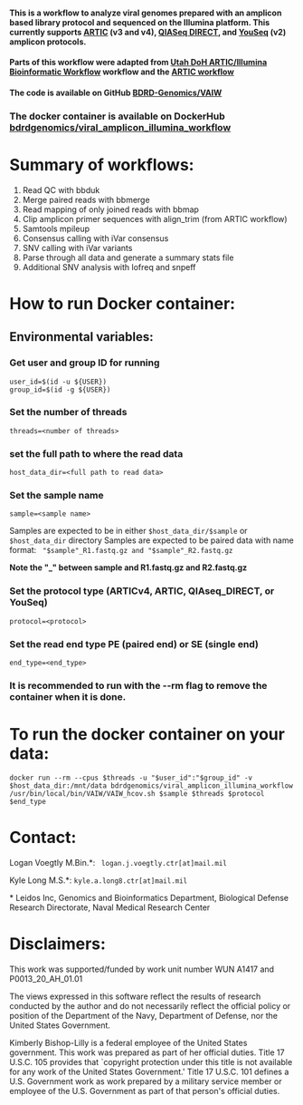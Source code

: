 #### This is a workflow to analyze viral genomes prepared with an amplicon based library protocol and sequenced on the Illumina platform. This currently supports [ARTIC](https://artic.network/ncov-2019) (v3 and v4), [QIASeq DIRECT](https://www.qiagen.com/us/products/next-generation-sequencing/rna-sequencing/qiaseq-direct-sars-cov-2-kits/), and  [YouSeq](https://youseq.com) (v2) amplicon protocols.

#### Parts of this workflow were adapted from [Utah DoH ARTIC/Illumina Bioinformatic Workflow](https://github.com/CDCgov/SARS-CoV-2_Sequencing/tree/master/protocols/BFX-UT_ARTIC_Illumina) workflow and the [ARTIC workflow](https://artic.network/ncov-2019/ncov2019-bioinformatics-sop.html)

#### The code is available on GitHub [BDRD-Genomics/VAIW](https://github.com/BDRD-Genomics/VAIW) 

### The docker container is available on DockerHub [bdrdgenomics/viral_amplicon_illumina_workflow](https://hub.docker.com/r/bdrdgenomics/viral_amplicon_illumina_workflow)

# Summary of workflows:
1. Read QC with bbduk
2. Merge paired reads with bbmerge
3. Read mapping of only joined reads with bbmap
4. Clip amplicon primer sequences with align_trim (from ARTIC workflow)
5. Samtools mpileup
6. Consensus calling with iVar consensus
7. SNV calling with iVar variants
8. Parse through all data and generate a summary stats file
9. Additional SNV analysis with lofreq and snpeff

# How to run Docker container: 

## Environmental variables:

### Get user and group ID for running
```
user_id=$(id -u ${USER})
group_id=$(id -g ${USER})
```
### Set the number of threads
```
threads=<number of threads>
```
### set the full path to where the read data
```
host_data_dir=<full path to read data>
```
### Set the sample name
```
sample=<sample name>
```
Samples are expected to be in either ```$host_data_dir/$sample``` or ```$host_data_dir``` directory 
Samples are expected to be paired data with name format:
``` "$sample"_R1.fastq.gz and "$sample"_R2.fastq.gz```

**Note the "_" between sample and R1.fastq.gz and R2.fastq.gz**

### Set the protocol type (ARTICv4, ARTIC, QIAseq_DIRECT, or YouSeq)
```
protocol=<protocol>
```

### Set the read end type PE (paired end) or SE (single end)
```
end_type=<end_type>
```

### It is recommended to run with the --rm flag to remove the container when it is done.

# To run the docker container on your data:
```
docker run --rm --cpus $threads -u "$user_id":"$group_id" -v $host_data_dir:/mnt/data bdrdgenomics/viral_amplicon_illumina_workflow /usr/bin/local/bin/VAIW/VAIW_hcov.sh $sample $threads $protocol $end_type
```

# Contact:
Logan Voegtly M.Bin.*: ``` logan.j.voegtly.ctr[at]mail.mil```

Kyle Long M.S.*: ```kyle.a.long8.ctr[at]mail.mil```

\* Leidos Inc, Genomics and Bioinformatics Department, Biological Defense Research Directorate, Naval Medical Research Center

# Disclaimers: 

This work was supported/funded by work unit number WUN A1417 and P0013_20_AH_01.01

The views expressed in this software reflect the results of research conducted by the author and do not necessarily reflect the official policy or position of the Department of the Navy, Department of Defense, nor the United States Government.

Kimberly Bishop-Lilly is a federal employee of the United States government. This work was prepared as part of her official duties. Title 17 U.S.C. 105 provides that `copyright protection under this title is not available for any work of the United States Government.' Title 17 U.S.C. 101 defines a U.S. Government work as work prepared by a military service member or employee of the U.S. Government as part of that person's official duties.